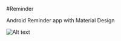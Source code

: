 #Reminder

Android Reminder app with Material Design

![Alt text](/Reminder/blob/master/.idea/1.png?raw=true "Screen Shoot 1")
